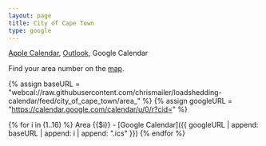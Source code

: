 ```yaml
---
layout: page
title: City of Cape Town
type: google
---
```


[Apple Calendar](cpt), [Outlook](cpt), Google Calendar

Find your area number on the [map](https://www.capetown.gov.za/Loadshedding1/loadshedding/maps/Load_Shedding_All_Areas_Schedule_and_Map.pdf).

{% assign baseURL = "webcal://raw.githubusercontent.com/chrismailer/loadshedding-calendar/feed/city_of_cape_town/area_" %}
{% assign googleURL = "https://calendar.google.com/calendar/u/0/r?cid=" %}

{% for i in (1..16) %}
Area {{$i}} - [Google Calendar]({{ googleURL | append: baseURL | append: i | append: ".ics" }})
{% endfor %}
